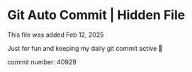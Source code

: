 # Git Auto Commit | Hidden File

This file was added Feb 12, 2025

Just for fun and keeping my daily git commit active 🤪

commit number: 40929
